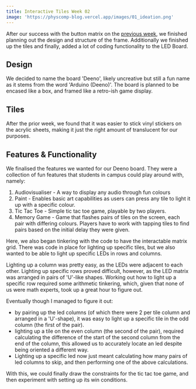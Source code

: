 ```yaml
---
title: Interactive Tiles Week 02
image: 'https://physcomp-blog.vercel.app/images/01_ideation.png'
---
```


After our success with the button matrix on the [previous week](./interactivetiles-01), we finished planning out the design and structure of the frame. Additionally we finished up the tiles and finally, added a lot of coding functionality to the LED Board.

## Design

We decided to name the board 'Deeno', likely uncreative but still a fun name as it stems from the word 'Arduino (Deeno)'. The board is planned to be encased like a box, and framed like a retro-ish game display.

## Tiles

After the prior week, we found that it was easier to stick vinyl stickers on the acrylic sheets, making it just the right amount of translucent for our purposes.

## Features & Functionality

We finalised the features we wanted for our Deeno board. They were a collection of fun features that students in campus could play around with, namely:
1. Audiovisualiser - A way to display any audio through fun colours
2. Paint - Enables basic art capabilities as users can press any tile to light it up with a specific colour.
3. Tic Tac Toe - Simple tic tac toe game, playable by two players.
4. Memory Game - Game that flashes pairs of tiles on the screen, each pair with differing colours. Players have to work with tapping tiles to find pairs based on the initial delay they were given.

Here, we also began tinkering with the code to have the interactable matrix grid. There was code in place for lighting up specific tiles, but we also wanted to be able to light up specific LEDs in rows and columns.

Lighting up a column was pretty easy, as the LEDs were adjacent to each other. Lighting up specific rows proved difficult, however, as the LED matrix was arranged in pairs of 'U'-like shapes. Working out how to light up a specific row required some arithmetic tinkering, which, given that none of us were math experts, took up a great hour to figure out.

Eventually though I managed to figure it out:
- by pairing up the led columns (of which there were 2 per tile column and arranged in a 'U'-shape), it was easy to light up a specific tile in the odd column (the first of the pair). 
- lighting up a tile on the even column (the second of the pair), required calculating the difference of the start of the second column from the end of the column, this allowed us to accurately locate an led despite being oriented a different way.
- Lighting up a specific led now just meant calculating how many pairs of led columns to skip, and then performing one of the above calculations.

With this, we could finally draw the constraints for the tic tac toe game, and then experiment with setting up its win conditions.
